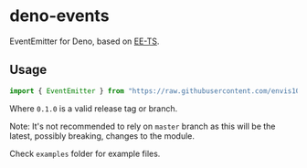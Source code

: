 # deno-events

EventEmitter for Deno, based on [EE-TS](https://github.com/aleclarson/ee-ts).

## Usage

```ts
import { EventEmitter } from "https://raw.githubusercontent.com/envis10n/deno-events/0.1.0/mod.ts";
```

Where `0.1.0` is a valid release tag or branch.

Note: It's not recommended to rely on `master` branch as this will be the latest, possibly breaking, changes to the module.

Check `examples` folder for example files.